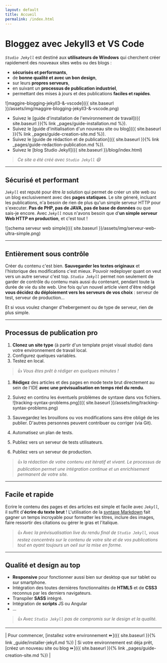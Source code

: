 ```yaml
---
layout: default
title: Accueil
permalink: /index.html
---
```

# Bloggez avec Jekyll3 et VS Code

_`Studio Jekyll`_ est destiné aux **utilisateurs de Windows** qui cherchent créer rapidement des nouveaux sites webs ou des blogs :

- **sécurisés et performants**,
- de **bonne qualité et avec un bon design**,
- sur leurs **propres serveurs**,
- en suivant un **processus de publication industriel**,
- permettant des mises à jours et des publications **faciles et rapides**.

![maggire-blogging-jekyll3-&-vscode]({{ site.baseurl }}/assets/img/maggire-blogging-jekyll3-&-vscode.png)

- Suivez le [guide d'installation de l'environnement de travail]({{ site.baseurl }}{% link _pages/guide-installation.md %}).
- Suivez le [guide d'initialisation d'un nouveau site ou blog]({{ site.baseurl }}{% link _pages/guide-creation-site.md %}).
- Suivez le [guide de rédaction et de publication]({{ site.baseurl }}{% link _pages/guide-redaction-publication.md %}).
- Suivez le [blog Studio Jekyll]({{ site.baseurl }}/blog/index.html)

> _Ce site a été créé avec `Studio Jekyll` :smile:_

---

## Sécurisé et performant

_`Jekyll`_ est reputé pour être _la_ solution qui permet de créer un site web ou un blog exclusivement avec des **pages statiques**. Le site géneré, incluant les publications, n'a besoin de rien de plus qu'un simple serveur HTTP pour s'executer. **Pas de PHP, pas de JAVA, pas de base de données** ou que sais-je encore. Avec _`Jekyll`_ nous n'avons besoin que d'**un simple serveur Web HTTP en production**, et c'est tout !

![schema serveur web simple]({{ site.baseurl }}/assets/img/serveur-web-ultra-simple.png)

---

## Entièrement sous contrôle

Créer du contenu c'est bien. **Sauvegarder les textes originaux** et l'historique des modifications c'est mieux. Pouvoir redeployer quant on veut vers un autre serveur c'est top. _`Studio Jekyll`_ permet non seulement de garder de contrôle du contenu mais aussi du contenant, pendant toute la durée de vie du site web. Une fois qu'un nouvel article vient d'être rédigé **vous décidez du déploiement vers les serveurs de vos choix** : serveur de test, serveur de production...

Et si vous voulez changer d'hebergement ou de type de serveur, rien de plus simple.

---

## Processus de publication pro

1. **Clonez un site type** (à partir d'un template projet visual studio) dans votre environnement de travail local.
1. Configurez quelques variables.
1. Testez en local.

> :+1: _Vous êtes prêt à rédiger en quelques minutes !_

1. **Rédigez** des articles et des pages en mode texte brut directement au sein de l'IDE **avec une prévisualisation en temps réel du rendu**.
1. Suivez en continu les éventuels problèmes de syntaxe dans vos fichiers.
    ![tracking-syntax-problems.png]({{ site.baseurl }}/assets/img/tracking-syntax-problems.png)

1. Sauvegardez les brouillons ou vos modifications sans être obligé de les publier. D'autres personnes peuvent contribuer ou corriger (via Git).
1. Automatisez un plan de tests.
1. Publiez vers un serveur de tests utilisateurs.
1. Publiez vers un serveur de production.

> :+1: _la rédaction de votre contenu est itératif et vivant. Le processus de publication permet une intégration continue et un enrichisement permanent de votre site._

---

## Facile et rapide

Ecrire le contenu des pages et des articles est simple et facile avec _`Jekyll`_, il suffit d'**écrire du texte brut** ! L'utilisation de la [syntaxe Markdown](https://en.wikipedia.org/wiki/Markdown) fait gagner un temps incroyable pour formatter les titres, inclure des images, faire ressortir des citations ou gérer le gras et l'italique.

> :+1: _Avec la prévisualisation live du rendu final de `Studio Jekyll`, vous restez concentrés sur le contenu de votre site et de vos publications tout en ayant toujours un oeil sur la mise en forme._

---

## Qualité et design au top

- **Responsive** pour fonctionner aussi bien sur desktop que sur tablet ou sur smartphone.
- Intégration des toutes dernières fonctionnalités de **HTML5** et de **CSS3** reconnus par les derniers navigateurs.
- Transpiler **SASS** intégré.
- Intégration de **scripts** JS ou Angular
- ...

> :+1: _Avec `Studio Jekyll` pas de compromis sur le design et la qualité._

---

| Pour commencer, [installez votre environnement :fast_forward:]({{ site.baseurl }}{% link _guide/installer-jekyll.md %}) | Si votre environnement est déja prêt, [créez un nouveau site ou blog :fast_forward:]({{ site.baseurl }}{% link _pages/guide-creation-site.md %}) |
